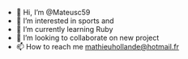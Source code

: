 - 👋 Hi, I’m @Mateusc59
- 👀 I’m interested in sports and 
- 🌱 I’m currently learning Ruby
- 💞️ I’m looking to collaborate on new project
- 📫 How to reach me mathieuhollande@hotmail.fr


